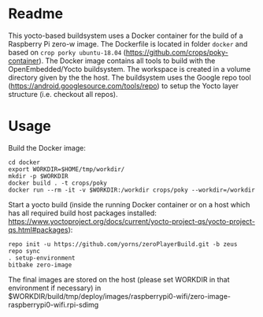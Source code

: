 # Readme

This yocto-based buildsystem uses a Docker container for the build of a Raspberry Pi zero-w image.
The Dockerfile is located in folder `docker` and based on `crop porky ubuntu-18.04` (https://github.com/crops/poky-container).
The Docker image contains all tools to build with the OpenEmbedded/Yocto buildsystem. The workspace is created in a volume 
directory given by the the host.
The buildsystem uses the Google repo tool (https://android.googlesource.com/tools/repo) to setup the Yocto layer structure (i.e. checkout all repos).

# Usage

Build the Docker image:
```
cd docker
export WORKDIR=$HOME/tmp/workdir/
mkdir -p $WORKDIR
docker build . -t crops/poky
docker run --rm -it -v $WORKDIR:/workdir crops/poky --workdir=/workdir
```

Start a yocto build (inside the running Docker container or on a host which has all required build host packages installed:
https://www.yoctoproject.org/docs/current/yocto-project-qs/yocto-project-qs.html#packages):
```
repo init -u https://github.com/yorns/zeroPlayerBuild.git -b zeus
repo sync
. setup-environment
bitbake zero-image
```

The final images are stored on the host (please set WORKDIR in that environment if necessary)
in $WORKDIR/build/tmp/deploy/images/raspberrypi0-wifi/zero-image-raspberrypi0-wifi.rpi-sdimg


